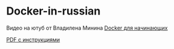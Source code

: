 # Docker-in-russian

Видео на ютуб от Владилена Минина [Docker для начинающих ](https://www.youtube.com/watch?v=n9uCgUzfeRQ&t=2534s)

[PDF с инструкциями](https://vladilen.notion.site/Docker-2021-a72201ec8573461c8a2e62e2fcf33aa3)
